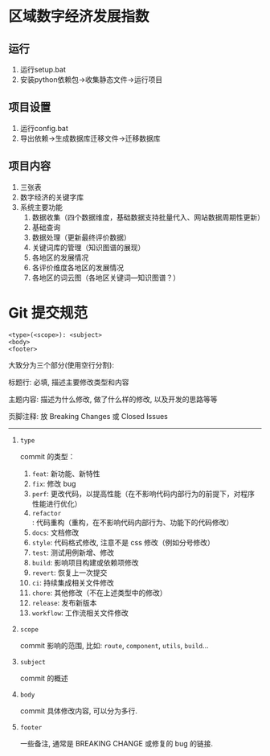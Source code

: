 # 区域数字经济发展指数
## 运行
1. 运行setup.bat
2. 安装python依赖包->收集静态文件->运行项目

## 项目设置
1. 运行config.bat
2. 导出依赖->生成数据库迁移文件->迁移数据库

## 项目内容
1. 三张表
2. 数字经济的关键字库
3. 系统主要功能
   1. 数据收集（四个数据维度，基础数据支持批量代入、网站数据周期性更新）
   2. 基础查询
   3. 数据处理（更新最终评价数据）
   4. 关键词库的管理（知识图谱的展现）
   5. 各地区的发展情况
   6. 各评价维度各地区的发展情况
   7. 各地区的词云图（各地区关键词—知识图谱？）

# Git 提交规范
```
<type>(<scope>): <subject>
<body>
<footer>
```

大致分为三个部分(使用空行分割):

标题行: 必填, 描述主要修改类型和内容

主题内容: 描述为什么修改, 做了什么样的修改, 以及开发的思路等等

页脚注释: 放 Breaking Changes 或 Closed Issues

---
1. `type`

   commit 的类型：
   1. `feat`: 新功能、新特性
   2. `fix`: 修改 bug
   3. `perf`: 更改代码，以提高性能（在不影响代码内部行为的前提下，对程序性能进行优化）
   4. `refactor`: 代码重构（重构，在不影响代码内部行为、功能下的代码修改）
   5. `docs`: 文档修改
   6. `style`: 代码格式修改, 注意不是 css 修改（例如分号修改）
   7. `test`: 测试用例新增、修改
   8. `build`: 影响项目构建或依赖项修改
   9. `revert`: 恢复上一次提交
   10. `ci`: 持续集成相关文件修改
   11. `chore`: 其他修改（不在上述类型中的修改）
   12. `release`: 发布新版本
   13. `workflow`: 工作流相关文件修改


2. `scope`

   commit 影响的范围, 比如: `route`, `component`, `utils`, `build`...


3. `subject`

   commit 的概述


4. `body`

   commit 具体修改内容, 可以分为多行.


5. `footer`

   一些备注, 通常是 BREAKING CHANGE 或修复的 bug 的链接.